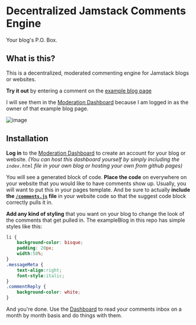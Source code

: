 # Decentralized Jamstack Comments Engine

Your blog's P.O. Box.

## What is this? 

This is a decentralized, moderated commenting engine for Jamstack blogs or websites.

**Try it out** by entering a comment on the [example blog page](https://thrownness.com/decentralized-jamstack-comments-engine/exampleBlog.html)

I will see them in the [Moderation Dashboard](https://thrownness.com/decentralized-jamstack-comments-engine/) because I am logged in as the owner of that example blog page.

![image](https://user-images.githubusercontent.com/57295746/83358816-1c880000-a344-11ea-90c5-6f24367c2cef.png)

## Installation

**Log in** to the [Moderation Dashboard](https://thrownness.com/decentralized-jamstack-comments-engine/) to create an account for your blog or website. *(You can host this dashboard yourself by simply including the `index.html` file in your own blog or hosting your own from github pages)*

You will see a generated block of code. **Place the code** on everywhere on your website that you would like to have comments show up. Usually, you will want to put this in your pages template. And be sure to actually **include the [`/comments.js`](https://github.com/thrownness/decentralized-jamstack-comments-engine/blob/master/comments.js) file** in your website code so that the suggest code block correctly pulls it in.

**Add any kind of styling** that you want on your blog to change the look of the comments that get pulled in. The exampleBlog in this repo has simple styles like this:

```css
li {
    background-color: bisque;
    padding: 20px;
    width:50%;
}
.messageMeta {
    text-align:right;
    font-style:italic;
}
.commentReply {
    background-color: white;
}
```

And you're done. Use the [Dashboard](https://thrownness.github.io/decentralized-jamstack-comments-engine) to read your comments inbox on a month by month basis and do things with them.
